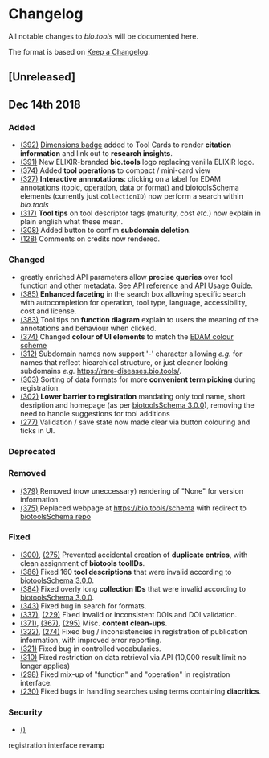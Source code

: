 # Changelog
All notable changes to *bio.tools* will be documented here.

The format is based on [Keep a Changelog](https://keepachangelog.com/en/1.0.0/).

## [Unreleased]


## Dec 14th 2018
### Added
- [(392)](https://github.com/bio-tools/biotoolsRegistry/issues/392) [Dimensions badge](https://badge.dimensions.ai/) added to Tool Cards to render **citation information** and link out to **research insights**.
- [(391)](https://github.com/bio-tools/biotoolsRegistry/issues/391) New ELIXIR-branded  **bio.tools** logo replacing vanilla ELIXIR logo.
- [(374)](https://github.com/bio-tools/biotoolsRegistry/issues/374) Added **tool operations** to compact / mini-card view
- [(327)](https://github.com/bio-tools/biotoolsRegistry/issues/327) **Interactive annnotations**: clicking on a label for EDAM annotations (topic, operation, data or format) and biotoolsSchema elements (currently just ``collectionID``) now perform a search within *bio.tools*
- [(317)](https://github.com/bio-tools/biotoolsRegistry/issues/317) **Tool tips** on tool descriptor tags (maturity, cost *etc.*) now explain in plain english what these mean.
- [(308)](https://github.com/bio-tools/biotoolsRegistry/issues/308) Added button to confim **subdomain deletion**.
- [(128)](https://github.com/bio-tools/biotoolsRegistry/issues/128) Comments on credits now rendered.
	
### Changed
- greatly enriched API parameters allow **precise queries** over tool function and other metadata.  See [API reference](https://biotools.readthedocs.io/en/latest/api_reference_dev.html) and [API Usage Guide](https://biotools.readthedocs.io/en/latest/api_usage_guide_dev.html).
- [(385)](https://github.com/bio-tools/biotoolsRegistry/issues/385) **Enhanced faceting** in the search box allowing specific search with autocompletion for operation, tool type, language, accessibility, cost and license.
- [(383)](https://github.com/bio-tools/biotoolsRegistry/issues/383) Tool tips on **function diagram** explain to users the meaning of the annotations and behaviour when clicked.
- [(374)](https://github.com/bio-tools/biotoolsRegistry/issues/374) Changed **colour of UI elements** to match the [EDAM colour scheme](https://github.com/edamontology/edamontology/issues/340)
- [(312)](https://github.com/bio-tools/biotoolsRegistry/issues/312) Subdomain names now support '-' character allowing *e.g.* for names that reflect hiearchical structure, or just cleaner looking subdomains *e.g.* https://rare-diseases.bio.tools/.
- [(303)](https://github.com/bio-tools/biotoolsRegistry/issues/303) Sorting of data formats for more **convenient term picking** during registration.
- [(302)](https://github.com/bio-tools/biotoolsRegistry/issues/302) **Lower barrier to registration** mandating only tool name, short desription and homepage (as per [biotoolsSchema 3.0.0](https://github.com/bio-tools/biotoolsSchema/tree/master/versions/biotools-3.0.0)), removing the need to handle suggestions for tool additions
- [(277)](https://github.com/bio-tools/biotoolsRegistry/issues/277) Validation / save state now made clear via button colouring and ticks in UI.
	
### Deprecated

### Removed
- [(379)](https://github.com/bio-tools/biotoolsRegistry/issues/379) Removed (now uneccessary) rendering of "None" for version information.
- [(375)](https://github.com/bio-tools/biotoolsRegistry/issues/375) Replaced webpage at https://bio.tools/schema with redirect to [biotoolsSchema repo](http://github.com/bio-tools/biotoolsschema)

### Fixed
- [(300)](https://github.com/bio-tools/biotoolsRegistry/issues/300), [(275)](https://github.com/bio-tools/biotoolsRegistry/issues/275) Prevented accidental creation of **duplicate entries**, with clean assignment of **biotools toolIDs**.
- [(386)](https://github.com/bio-tools/biotoolsRegistry/issues/386) Fixed 160 **tool descriptions** that were invalid according to [biotoolsSchema 3.0.0](https://github.com/bio-tools/biotoolsSchema/tree/master/versions/biotools-3.0.0).
- [(384)](https://github.com/bio-tools/biotoolsRegistry/issues/384) Fixed overly long **collection IDs** that were invalid according to [biotoolsSchema 3.0.0](https://github.com/bio-tools/biotoolsSchema/tree/master/versions/biotools-3.0.0).
- [(343)](https://github.com/bio-tools/biotoolsRegistry/issues/343) Fixed bug in search for formats.
- [(337)](https://github.com/bio-tools/biotoolsRegistry/issues/337), [(229)](https://github.com/bio-tools/biotoolsRegistry/issues/229) Fixed invalid or inconsistent DOIs and DOI validation.
- [(371)](https://github.com/bio-tools/biotoolsRegistry/issues/371), [(367)](https://github.com/bio-tools/biotoolsRegistry/issues/367), [(295)](https://github.com/bio-tools/biotoolsRegistry/issues/295) Misc. **content clean-ups**.
- [(322)](https://github.com/bio-tools/biotoolsRegistry/issues/322), [(274)](https://github.com/bio-tools/biotoolsRegistry/issues/274) Fixed bug / inconsistencies in registration of publication information, with improved error reporting.
- [(321)](https://github.com/bio-tools/biotoolsRegistry/issues/321) Fixed bug in controlled vocabularies.
- [(310)](https://github.com/bio-tools/biotoolsRegistry/issues/310) Fixed restriction on data retrieval via API (10,000 result limit no longer applies)
- [(298)](https://github.com/bio-tools/biotoolsRegistry/issues/298) Fixed mix-up of "function" and "operation" in registration interface.
- [(230)](https://github.com/bio-tools/biotoolsRegistry/issues/230) Fixed bugs in handling searches using terms containing **diacritics**.
### Security
- [()]()


registration interface revamp

